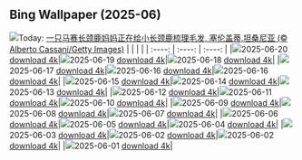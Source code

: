 ## Bing Wallpaper (2025-06)
![](https://www.bing.com/th?id=OHR.SerengetiGiraffe_ZH-CN2613013393_UHD.jpg&w=1000)Today: [一只马赛长颈鹿妈妈正在给小长颈鹿梳理毛发, 塞伦盖蒂,坦桑尼亚 (© Alberto Cassani/Getty Images)](https://www.bing.com/th?id=OHR.SerengetiGiraffe_ZH-CN2613013393_UHD.jpg&rf=LaDigue_UHD.jpg&pid=hp&w=3840&h=2160&rs=1&c=4)
|      |      |      |
| :----: | :----: | :----: |
|![](https://www.bing.com/th?id=OHR.SerengetiGiraffe_ZH-CN2613013393_UHD.jpg&pid=hp&w=384&h=216&rs=1&c=4)2025-06-20 [download 4k](https://www.bing.com/th?id=OHR.SerengetiGiraffe_ZH-CN2613013393_UHD.jpg&rf=LaDigue_UHD.jpg&pid=hp&w=3840&h=2160&rs=1&c=4)|![](https://www.bing.com/th?id=OHR.WinterBegins_ZH-CN7638411804_UHD.jpg&pid=hp&w=384&h=216&rs=1&c=4)2025-06-19 [download 4k](https://www.bing.com/th?id=OHR.WinterBegins_ZH-CN7638411804_UHD.jpg&rf=LaDigue_UHD.jpg&pid=hp&w=3840&h=2160&rs=1&c=4)|![](https://www.bing.com/th?id=OHR.AsianSwallowtail_ZH-CN7442263508_UHD.jpg&pid=hp&w=384&h=216&rs=1&c=4)2025-06-18 [download 4k](https://www.bing.com/th?id=OHR.AsianSwallowtail_ZH-CN7442263508_UHD.jpg&rf=LaDigue_UHD.jpg&pid=hp&w=3840&h=2160&rs=1&c=4)|
|![](https://www.bing.com/th?id=OHR.CumberlandOaks_ZH-CN7265906780_UHD.jpg&pid=hp&w=384&h=216&rs=1&c=4)2025-06-17 [download 4k](https://www.bing.com/th?id=OHR.CumberlandOaks_ZH-CN7265906780_UHD.jpg&rf=LaDigue_UHD.jpg&pid=hp&w=3840&h=2160&rs=1&c=4)|![](https://www.bing.com/th?id=OHR.SeaTurtleBrazil_ZH-CN6907161064_UHD.jpg&pid=hp&w=384&h=216&rs=1&c=4)2025-06-16 [download 4k](https://www.bing.com/th?id=OHR.SeaTurtleBrazil_ZH-CN6907161064_UHD.jpg&rf=LaDigue_UHD.jpg&pid=hp&w=3840&h=2160&rs=1&c=4)|![](https://www.bing.com/th?id=OHR.SeaTurtleBrazil_ZH-CN6907161064_UHD.jpg&pid=hp&w=384&h=216&rs=1&c=4)2025-06-16 [download 4k](https://www.bing.com/th?id=OHR.SeaTurtleBrazil_ZH-CN6907161064_UHD.jpg&rf=LaDigue_UHD.jpg&pid=hp&w=3840&h=2160&rs=1&c=4)|
|![](https://www.bing.com/th?id=OHR.RheaDad_ZH-CN6706868651_UHD.jpg&pid=hp&w=384&h=216&rs=1&c=4)2025-06-15 [download 4k](https://www.bing.com/th?id=OHR.RheaDad_ZH-CN6706868651_UHD.jpg&rf=LaDigue_UHD.jpg&pid=hp&w=3840&h=2160&rs=1&c=4)|![](https://www.bing.com/th?id=OHR.DolomitiEstate_ZH-CN6501271709_UHD.jpg&pid=hp&w=384&h=216&rs=1&c=4)2025-06-14 [download 4k](https://www.bing.com/th?id=OHR.DolomitiEstate_ZH-CN6501271709_UHD.jpg&rf=LaDigue_UHD.jpg&pid=hp&w=3840&h=2160&rs=1&c=4)|![](https://www.bing.com/th?id=OHR.SanMiguelAzores_ZH-CN2511982585_UHD.jpg&pid=hp&w=384&h=216&rs=1&c=4)2025-06-13 [download 4k](https://www.bing.com/th?id=OHR.SanMiguelAzores_ZH-CN2511982585_UHD.jpg&rf=LaDigue_UHD.jpg&pid=hp&w=3840&h=2160&rs=1&c=4)|
|![](https://www.bing.com/th?id=OHR.BigBendChisos_ZH-CN3794880768_UHD.jpg&pid=hp&w=384&h=216&rs=1&c=4)2025-06-12 [download 4k](https://www.bing.com/th?id=OHR.BigBendChisos_ZH-CN3794880768_UHD.jpg&rf=LaDigue_UHD.jpg&pid=hp&w=3840&h=2160&rs=1&c=4)|![](https://www.bing.com/th?id=OHR.FlamingosNamibia_ZH-CN3639748956_UHD.jpg&pid=hp&w=384&h=216&rs=1&c=4)2025-06-11 [download 4k](https://www.bing.com/th?id=OHR.FlamingosNamibia_ZH-CN3639748956_UHD.jpg&rf=LaDigue_UHD.jpg&pid=hp&w=3840&h=2160&rs=1&c=4)|![](https://www.bing.com/th?id=OHR.AerialEverglades_ZH-CN3388982881_UHD.jpg&pid=hp&w=384&h=216&rs=1&c=4)2025-06-10 [download 4k](https://www.bing.com/th?id=OHR.AerialEverglades_ZH-CN3388982881_UHD.jpg&rf=LaDigue_UHD.jpg&pid=hp&w=3840&h=2160&rs=1&c=4)|
|![](https://www.bing.com/th?id=OHR.DubrovnikTwilight_ZH-CN2981648854_UHD.jpg&pid=hp&w=384&h=216&rs=1&c=4)2025-06-09 [download 4k](https://www.bing.com/th?id=OHR.DubrovnikTwilight_ZH-CN2981648854_UHD.jpg&rf=LaDigue_UHD.jpg&pid=hp&w=3840&h=2160&rs=1&c=4)|![](https://www.bing.com/th?id=OHR.StellarSeaLions_ZH-CN2859514359_UHD.jpg&pid=hp&w=384&h=216&rs=1&c=4)2025-06-08 [download 4k](https://www.bing.com/th?id=OHR.StellarSeaLions_ZH-CN2859514359_UHD.jpg&rf=LaDigue_UHD.jpg&pid=hp&w=3840&h=2160&rs=1&c=4)|![](https://www.bing.com/th?id=OHR.PacificCrestTrail_ZH-CN9582395021_UHD.jpg&pid=hp&w=384&h=216&rs=1&c=4)2025-06-07 [download 4k](https://www.bing.com/th?id=OHR.PacificCrestTrail_ZH-CN9582395021_UHD.jpg&rf=LaDigue_UHD.jpg&pid=hp&w=3840&h=2160&rs=1&c=4)|
|![](https://www.bing.com/th?id=OHR.NormandyBeach_ZH-CN9312381737_UHD.jpg&pid=hp&w=384&h=216&rs=1&c=4)2025-06-06 [download 4k](https://www.bing.com/th?id=OHR.NormandyBeach_ZH-CN9312381737_UHD.jpg&rf=LaDigue_UHD.jpg&pid=hp&w=3840&h=2160&rs=1&c=4)|![](https://www.bing.com/th?id=OHR.FumacinhaBahia_ZH-CN9190616593_UHD.jpg&pid=hp&w=384&h=216&rs=1&c=4)2025-06-05 [download 4k](https://www.bing.com/th?id=OHR.FumacinhaBahia_ZH-CN9190616593_UHD.jpg&rf=LaDigue_UHD.jpg&pid=hp&w=3840&h=2160&rs=1&c=4)|![](https://www.bing.com/th?id=OHR.CalaLuna_ZH-CN8174946414_UHD.jpg&pid=hp&w=384&h=216&rs=1&c=4)2025-06-04 [download 4k](https://www.bing.com/th?id=OHR.CalaLuna_ZH-CN8174946414_UHD.jpg&rf=LaDigue_UHD.jpg&pid=hp&w=3840&h=2160&rs=1&c=4)|
|![](https://www.bing.com/th?id=OHR.BicyclesUtrecht_ZH-CN8016028978_UHD.jpg&pid=hp&w=384&h=216&rs=1&c=4)2025-06-03 [download 4k](https://www.bing.com/th?id=OHR.BicyclesUtrecht_ZH-CN8016028978_UHD.jpg&rf=LaDigue_UHD.jpg&pid=hp&w=3840&h=2160&rs=1&c=4)|![](https://www.bing.com/th?id=OHR.EchinaceaButterfly_ZH-CN7877489878_UHD.jpg&pid=hp&w=384&h=216&rs=1&c=4)2025-06-02 [download 4k](https://www.bing.com/th?id=OHR.EchinaceaButterfly_ZH-CN7877489878_UHD.jpg&rf=LaDigue_UHD.jpg&pid=hp&w=3840&h=2160&rs=1&c=4)|![](https://www.bing.com/th?id=OHR.EchinaceaButterfly_ZH-CN7877489878_UHD.jpg&pid=hp&w=384&h=216&rs=1&c=4)2025-06-02 [download 4k](https://www.bing.com/th?id=OHR.EchinaceaButterfly_ZH-CN7877489878_UHD.jpg&rf=LaDigue_UHD.jpg&pid=hp&w=3840&h=2160&rs=1&c=4)|
|![](https://www.bing.com/th?id=OHR.GrandeTerreReef_ZH-CN7463701309_UHD.jpg&pid=hp&w=384&h=216&rs=1&c=4)2025-06-01 [download 4k](https://www.bing.com/th?id=OHR.GrandeTerreReef_ZH-CN7463701309_UHD.jpg&rf=LaDigue_UHD.jpg&pid=hp&w=3840&h=2160&rs=1&c=4)|